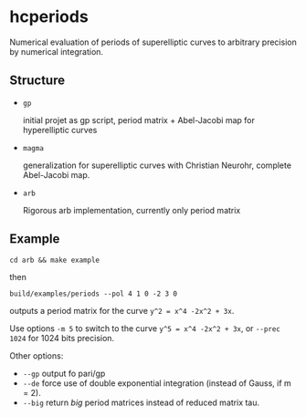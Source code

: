 # hcperiods

Numerical evaluation of periods of superelliptic curves to
arbitrary precision by numerical integration.

## Structure

- `gp`

  initial projet as gp script, period matrix + Abel-Jacobi map for hyperelliptic curves

- `magma`

  generalization for superelliptic curves with Christian Neurohr,
  complete Abel-Jacobi map.

- `arb`

  Rigorous arb implementation, currently only period matrix

## Example

```
cd arb && make example
```
then
```
build/examples/periods --pol 4 1 0 -2 3 0
```
outputs a period matrix for the curve `y^2 = x^4 -2x^2 + 3x`.

Use options `-m 5` to switch to the curve `y^5 = x^4 -2x^2 + 3x`,
or `--prec 1024` for 1024 bits precision.

Other options:
- `--gp` output fo pari/gp
- `--de` force use of double exponential integration (instead of Gauss, if m = 2).
- `--big` return *big* period matrices instead of reduced matrix tau.
